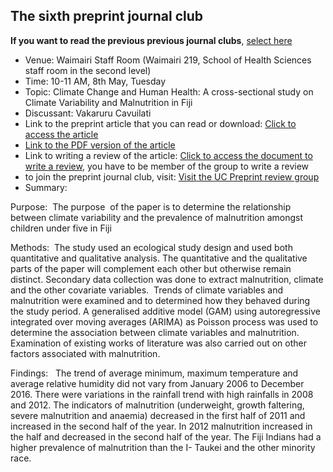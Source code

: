 ## The sixth preprint journal club

**If you want to read the previous previous journal clubs**, [select here](https://arinbasu.github.io/UC-SHSS-Study-Group/list_of_papers)

- Venue: Waimairi Staff Room (Waimairi 219, School of Health Sciences staff room in the second level)
- Time: 10-11 AM, 8th May, Tuesday
- Topic: Climate Change and Human Health: A cross-sectional study on Climate Variability and Malnutrition in Fiji
- Discussant: Vakaruru Cavuilati
- Link to the preprint article that you can read or download: [Click to access the article](https://www.authorea.com/288898/IiWkAxgHbGxuGcnVeVcAeQ)
- [Link to the PDF version of the article](https://ufile.io/untd3)
- Link to writing a review of the article: [Click to access the document to write a review](https://www.authorea.com/217328/JSfCLqLXx9SqDncd3L6w4A), you have to be member of the group to write a review
- to join the preprint journal club, visit: [Visit the UC Preprint review group](https://www.authorea.com/inst/18975)
- Summary:

Purpose:  The purpose  of the paper is to determine the relationship between climate variability and the prevalence of malnutrition amongst children under five in Fiji 

Methods:  The study used an ecological study design and used both quantitative and qualitative analysis. The quantitative and the qualitative parts of the paper will complement each other but otherwise remain distinct. Secondary data collection was done to extract malnutrition, climate and the other covariate variables.  Trends of climate variables and malnutrition were examined and to determined how they behaved during the study period. A generalised additive model (GAM) using autoregressive integrated over moving averages (ARIMA) as Poisson process was used to determine the association between climate variables and malnutrition.  Examination of existing works of literature was also carried out on other factors associated with malnutrition. 

Findings:   The trend of average minimum, maximum temperature and average relative humidity did not vary from January 2006 to December 2016. There were variations in the rainfall trend with high rainfalls in 2008 and 2012. The indicators of malnutrition (underweight, growth faltering, severe malnutrition and anaemia) decreased in the first half of 2011 and increased in the second half of the year. In 2012 malnutrition increased in the half and decreased in the second half of the year. The Fiji Indians had a higher prevalence of malnutrition than the I- Taukei and the other minority race.   

